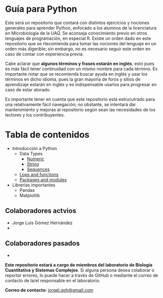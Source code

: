 # Guía para Python

Este será un repositorio que contará con distintos ejercicios y nociones generales para aprender Python, enfocado a los alumnos de la licenciatura en Microbiología de la UAQ. Se aconseja conocimiento previo en otros lenguajes de programación, en especial R. Existe un orden dado en este repositorio que se rtecomienda para tomar las nociones del lenguaje en un orden más digerible; sin embargo, no es necesario seguir este orden en caso de contar con experiencia previa.

Cabe aclarar que **algunos términos y frases estarán en inglés**, esto pues es más fácil tener continuidad con un mismo nombre para cada término. Es importante notar que se recomienda buscar ayuda en inglés y usar los términos en dicho idioma, pues la gran mayoría de foros y sitios de aprendizaje estarán en inglés y es indispensable usarlos para progresar en caso de estar atorado.

Es importante tener en cuenta que este repositorio está estrucutrado para una relativamente fácil navegación; no obstante, se intentará dar mantenimiento y mejoras al repositorio según sean las necesidades de los lectores y los contribuyentes.

# Tabla de contenidos

* Introducción a Python
  * Data Types
    * [Numeric](https://colab.research.google.com/drive/1flz-5w0mrVMDLRDFuQf94U09gBWQttrr?usp=sharing)
    * [String](https://colab.research.google.com/drive/1TBEERSDebLoZBw_KaVAaeNV1HCGZazuJ?usp=sharing)
    * [Sequences](https://colab.research.google.com/drive/1UrIk0rbpgpNt5NNRDpfe5IQAM0mi4fcT?usp=sharing)
  * [Lops and functions](https://colab.research.google.com/drive/1x1RHg6T8gNV3oMq12tQ3fdCZUUamXuPf?usp=sharing)
  * [Packages and modules](https://colab.research.google.com/drive/1WBoggle1schZd1o_UycyXoSVEbbq-sJ4?usp=sharing)
* Librerías importantes
  * Pandas
  * Matplotlib

## Colaboradores actvios

- Jorge Luis Gómez Hernández
- 

## Colaboradores pasados

-

**Este repositorio estará a cargo de miembros del laboratorio de Biología Cuantitativa y Sistemas Complejos**. Si alguna persona desea colaborar o reportar errores, lo puede hacer a través de GitHub o mediante el correo de contacto de la/el responsable en el laboratorio.

**Correo de contacto:** jorgel.goh@gmail.com
